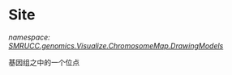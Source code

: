 ﻿# Site
_namespace: [SMRUCC.genomics.Visualize.ChromosomeMap.DrawingModels](./index.md)_

基因组之中的一个位点





